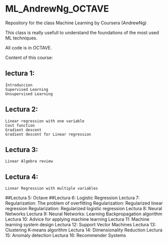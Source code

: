 # ML_AndrewNg_OCTAVE

Repository for the class Machine Learning by Coursera (AndrewNg) 

This class is really usefull to understand the foundations of the most used ML techniques. 

All code is in OCTAVE.

Content of this course:

## lectura 1:
	Introduccion
	Supervised Learning
	Unsupervised Learning
## Lectura 2:
	Linear regression with one variable
	Cost function
	Gradient descent
	Gradient descent for Linear regression
## Lectura 3:
	Linear Algebra review
## Lectura 4:
	Linear Regression with multiple variables
##Lectura 5:
	Octave
##Lectura 6:
	Logistic Regression 
Lectura 7:
	Regularization: The problem of overfitting
	Regularization: Regularized linear regression
	Regularization: Regularized logistic regression
Lectura 8: 
	Neural Networks
Lectura 9: 
	Neural Networks: Learning
	Backpropagation algorithm
Lectura 10:
	Advice for applying machine learning
Lectura 11: 
	Machine learning system design
Lectura 12:
	Support Vector Machines
Lectura 13:
	Clustering
	K-means algorithm
Lectura 14: 
	Dimensionality Reduction
Lectura 15:
	Anomaly detection
Lectura 16:
	Recommender Systems
